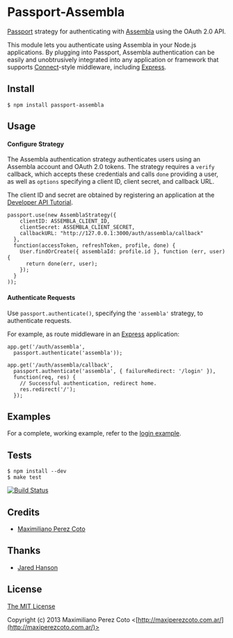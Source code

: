 # Passport-Assembla

[Passport](https://github.com/jaredhanson/passport) strategy for authenticating
with [Assembla](http://www.assembla.com/) using the OAuth 2.0 API.

This module lets you authenticate using Assembla in your Node.js applications.  By
plugging into Passport, Assembla authentication can be easily and unobtrusively
integrated into any application or framework that supports
[Connect](http://www.senchalabs.org/connect/)-style middleware, including
[Express](http://expressjs.com/).

## Install

    $ npm install passport-assembla

## Usage

#### Configure Strategy

The Assembla authentication strategy authenticates users using an Assembla
account and OAuth 2.0 tokens.  The strategy requires a `verify` callback, which
accepts these credentials and calls `done` providing a user, as well as
`options` specifying a client ID, client secret, and callback URL.

The client ID and secret are obtained by registering an application at the
[Developer API Tutorial](http://api-docs.assembla.com/).

    passport.use(new AssemblaStrategy({
        clientID: ASSEMBLA_CLIENT_ID,
        clientSecret: ASSEMBLA_CLIENT_SECRET,
        callbackURL: "http://127.0.0.1:3000/auth/assembla/callback"
      },
      function(accessToken, refreshToken, profile, done) {
        User.findOrCreate({ assemblaId: profile.id }, function (err, user) {
          return done(err, user);
        });
      }
    ));

#### Authenticate Requests

Use `passport.authenticate()`, specifying the `'assembla'` strategy, to
authenticate requests.

For example, as route middleware in an [Express](http://expressjs.com/)
application:

    app.get('/auth/assembla',
      passport.authenticate('assembla'));

    app.get('/auth/assembla/callback', 
      passport.authenticate('assembla', { failureRedirect: '/login' }),
      function(req, res) {
        // Successful authentication, redirect home.
        res.redirect('/');
      });

## Examples

For a complete, working example, refer to the [login example](https://github.com/maxiperezc/passport-assembla/tree/master/examples/login).

## Tests

    $ npm install --dev
    $ make test

[![Build Status](https://secure.travis-ci.org/maxiperezc/passport-assembla.png)](http://travis-ci.org/maxiperezc/passport-assembla)

## Credits

  - [Maximiliano Perez Coto](http://github.com/maxiperezc)

## Thanks

  - [Jared Hanson](http://github.com/jaredhanson)

## License

[The MIT License](http://opensource.org/licenses/MIT)

Copyright (c) 2013 Maximiliano Perez Coto <[http://maxiperezcoto.com.ar/](http://maxiperezcoto.com.ar/)>
